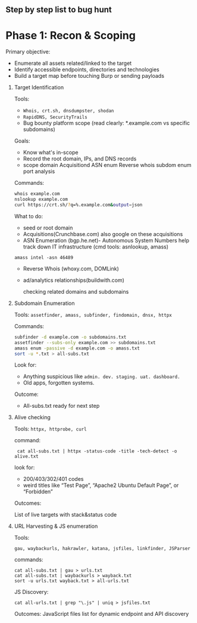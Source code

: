 ## Step by step list to bug hunt

# Phase 1: Recon & Scoping

Primary objective:

- Enumerate all assets related/linked to the target
- Identify accessible endpoints, directories and technologies
- Build a target map before touching Burp or sending payloads

1. Target Identification

    Tools:

    - `Whois, crt.sh, dnsdumpster, shodan`
    - `RapidDNS, SecurityTrails`
    - Bug bounty platform scope (read clearly: *.example.com vs specific subdomains)

    Goals:

    - Know what's in-scope
    - Record the root domain, IPs, and DNS records
    - scope domain  Acquisitiond ASN enum Reverse whois       subdom enum port analysis
    
    Commands:
    ```bash
    whois example.com
    nslookup example.com
    curl https://crt.sh/?q=%.example.com&output=json
    ```
    
    What to do:

    - seed or root domain
    - Acquisitions(Crunchbase.com) also google on these acquisitions
    - ASN Enumeration (bgp.he.net)- Autonomous System Numbers help track down IT infrastructure (cmd tools: asnlookup, amass)

    `amass intel -asn 46489`

    - Reverse Whois (whoxy.com, DOMLink)
    - ad/analytics relationships(buildwith.com)

        checking related domains and subdomains

2. Subdomain Enumeration

    Tools:
    ` assetfinder, amass, subfinder, findomain, dnsx, httpx `

    Commands:
    ```bash
    subfinder -d example.com -o subdomains.txt
    assetfinder --subs-only example.com >> subdomains.txt
    amass enum -passive -d example.com -o amass.txt
    sort -u *.txt > all-subs.txt
    ```
    Look for:

    - Anything suspicious like `admin. dev. staging. uat. dashboard.`
    - Old apps, forgotten systems.

    Outcome:
    
    - All-subs.txt ready for next step

3. Alive checking

    Tools:
    `httpx, httprobe, curl`

    command:
    
    ` cat all-subs.txt | httpx -status-code -title -tech-detect -o alive.txt`

    look for:

    - 200/403/302/401 codes
    - weird titles like “Test Page”, “Apache2 Ubuntu Default Page”, or “Forbidden”

    Outcomes:

    List of live targets with stack&status code

4. URL Harvesting & JS enumeration

    Tools:

    `gau, waybackurls, hakrawler, katana, jsfiles, linkfinder, JSParser`

    commands:

    ```
    cat all-subs.txt | gau > urls.txt
    cat all-subs.txt | waybackurls > wayback.txt
    sort -u urls.txt wayback.txt > all-urls.txt
    ```
    JS Discovery:

    `cat all-urls.txt | grep "\.js" | uniq > jsfiles.txt`

    Outcomes:
    JavaScript files list for dynamic endpoint and API discovery





